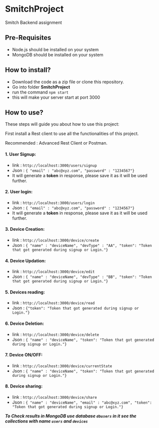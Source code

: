 # SmitchProject
Smitch Backend assignment

## Pre-Requisites
- Node.js should be installed on your system
- MongoDB should be installed on your system

## How to install?
- Download the code as a zip file or clone this repository.
- Go into folder **SmitchProject**
- run the command `npm start`
- this will make your server start at port 3000

## How to use?
These steps will guide you about how to use this project:

First install a Rest client to use all the functionalities of this project.

Recommended : Advanced Rest Client or Postman.

#### 1. User Signup:
- link : `http://localhost:3000/users/signup`
- Json : `{ "email" : "abc@xyz.com", "password" : "1234567"}`
- It will generate a **token** in response, please save it as it will be used further.

#### 2. User login:
- link : `http://localhost:3000/users/login`
- Json : `{ "email" : "abc@xyz.com", "password" : "1234567"}`
- It will generate a **token** in response, please save it as it will be used further.

#### 3. Device Creation:
- link : `http://localhost:3000/device/create`
- Json : `{ "name" : "deviceName", "devType" : "AA", "token": "Token that got generated during signup or Login."}`

#### 4. Device Updation:
- link : `http://localhost:3000/device/edit`
- Json : `{ "name" : "deviceName", "devType" : "BB", "token": "Token that got generated during signup or Login."}`

#### 5. Devices reading:
- link : `http://localhost:3000/device/read`
- Json : `{"token": "Token that got generated during signup or Login."}`

#### 6. Device Deletion:
- link : `http://localhost:3000/device/delete`
- Json : `{ "name" : "deviceName", "token": "Token that got generated during signup or Login."}`

#### 7. Device ON/OFF:
- link : `http://localhost:3000/device/currentState`
- Json : `{ "name" : "deviceName", "token": "Token that got generated during signup or Login."}`

#### 8. Device sharing:
- link : `http://localhost:3000/device/share`
- Json : `{ "name" : "deviceName", "email" : "abc@xyz.com", "token": "Token that got generated during signup or Login."}`

**_To Check results in MongoDB use database `dbusers` in it see the collections with name `users` and `devices`_**
